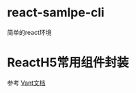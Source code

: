 # react-samlpe-cli
简单的react环境

# ReactH5常用组件封装

参考 [Vant文档](https://vant-contrib.gitee.io/vant/#/zh-CN/)

